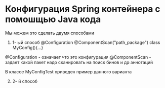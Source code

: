 # Конфигурация Spring контейнера с помошщью Java кода

Мы можем это сделать двумя способами

1. 1- ый способ
@Configuration
@ComponentScan("path_package")
class MyConfig(){...}

@Configuration - означает что это конфигурация
@ComponentScan - задает какой пакет надо сканировать на поиск бинов и др аннотаций

В классе MyConfigTest приведен пример данного варианта

2. 2- й способ

